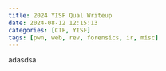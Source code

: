 ```yaml
---
title: 2024 YISF Qual Writeup
date: 2024-08-12 12:15:13
categories: [CTF, YISF]
tags: [pwn, web, rev, forensics, ir, misc]
---
```


adasdsa
